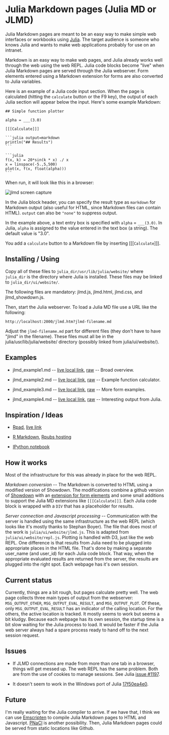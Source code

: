 
# Julia Markdown pages (Julia MD or JLMD)

Julia Markdown pages are meant to be an easy way to make simple web
interfaces or workbooks using [Julia](http://www.julialang.org).
The target audience is someone who knows Julia and wants to make web
applications probably for use on an intranet.

Markdown is an easy way to make web pages, and Julia already works
well through the web using the web REPL. Julia code blocks become
"live" when Julia Markdown pages are served through the Julia
webserver. Form elements entered using a Markdown extension for forms
are also converted to Julia variables.

Here is an example of a Julia code input section. When the page is
calculated (hitting the `calculate` button or the F9 key), the output
of each Julia section will appear below the input. Here's some example
Markdown:

    ## Simple function plotter
    
    alpha = ___(3.0) 
    
    [[[Calculate]]]
    
    ```julia output=markdown 
    println("## Results")
    ```
    
    ```julia
    f(x, k) = 20*sin(k * x) ./ x
    x = linspace(-5.,5,500)
    plot(x, f(x, float(alpha)))
    ```

When run, it will look like this in a browser:

![jlmd screen capture](https://raw.github.com/tshort/julia/jlmd/ui/website/jlmd_screenshot.png)

In the Julia block header, you can specify the result type as
`markdown` for Markdown output (also useful for HTML, since Markdown
files can contain HTML). `output` can also be `"none"` to suppress
output. 

In the example above, a text entry box is specified with `alpha` =
`___(3.0)`. In Julia, `alpha` is assigned to the value entered in the
text box (a string). The default value is "3.0".

You add a `calculate` button to a Markdown file by inserting
[[[`Calculate`]]].


## Installing / Using

Copy all of these files to `julia_dir/usr/lib/julia/website/` where `julia_dir`
is the directory where Julia is installed. These files may be linked
to `julia_dir/ui/website/`. 

The following files are mandatory: jlmd.js, jlmd.html, jlmd.css, and
jlmd_showdown.js.

Then, start the Julia webserver. To load a Julia MD file use a URL
like the following:

    http://localhost:2000/jlmd.htm?jlmd-filename.md

Adjust the `jlmd-filename.md` part for different files (they don't
have to have "jlmd" in the filename). These files must all be in the
julia/usr/lib/julia/website/ directory (possibly linked from
julia/ui/website/).


## Examples

* jlmd_example1.md --
  [live local link](http://localhost:2000/jlmd.htm?jlmd_example1.md), [raw](https://raw.github.com/tshort/julia/jlmd/ui/website/jlmd_example1.md)
  -- Broad overview.

* jlmd_example2.md --
  [live local link](http://localhost:2000/jlmd.htm?jlmd_example2.md), [raw](https://raw.github.com/tshort/julia/jlmd/ui/website/jlmd_example2.md)
  -- Example function calculator. 

* jlmd_example3.md --
  [live local link](http://localhost:2000/jlmd.htm?jlmd_example3.md), [raw](https://raw.github.com/tshort/julia/jlmd/ui/website/jlmd_example3.md)
  -- More form examples. 

* jlmd_example4.md --
  [live local link](http://localhost:2000/jlmd.htm?jlmd_example4.md), [raw](https://raw.github.com/tshort/julia/jlmd/ui/website/jlmd_example4.md)
  -- Interesting output from Julia.


## Inspiration / Ideas

* [Rpad](http://cran.r-project.org/web/packages/Rpad/index.html), [live link](http://144.58.243.47/Rpad/)

* [R Markdown](http://rstudio.org/docs/authoring/using_markdown),
  [Rpubs hosting](http://rpubs.com/)

* [IPython notebook](http://ipython.org/ipython-doc/dev/interactive/htmlnotebook.html)


## How it works

Most of the infrastructure for this was already in place for the web
REPL. 

*Markdown conversion* -- The Markdown is converted to HTML using a
modified version of Showdown. The modifications combine a github
version of [Showdown](https://github.com/coreyti/showdown/) with an
[extension for form elements](https://github.com/brikis98/wmd) and
some small additions to support the Julia MD extensions like
`[[[Calculate]]]`. Each Julia code block is wrapped with a `DIV` that
has a placeholder for results. 

*Server connection and Javascript processing* -- Communication with
the server is handled using the same infrastructure as the web REPL
(which looks like it's mostly thanks to Stephan Boyer). The file that
does most of the work is `julia/ui/website/jlmd.js`. This is adapted
from `julia/ui/website/repl.js`. Plotting is handled with D3, just
like the web REPL. One difference is that results from Julia need to
be plugged into appropriate places in the HTML file. That's done by
making a separate user\_name (and user\_id) for each Julia code block.
That way, when the appropriate evaluated results are returned from the
server, the results are plugged into the right spot. Each webpage has
it's own session. 

## Current status

Currently, things are a bit rough, but pages calculate pretty well.
The web page collects three main types of output from the webserver:
`MSG_OUTPUT_OTHER`, `MSG_OUTPUT_EVAL_RESULT`, and `MSG_OUTPUT_PLOT`.
Of these, only `MSG_OUTPUT_EVAL_RESULT` has an indicator of the
calling location. For the others, the active location is tracked. It
mostly seems to work but seems a bit kludgy. Because each webpage has
its own session, the startup time is a bit slow waiting for the Julia
process to load. It would be faster if the Julia web server always had
a spare process ready to hand off to the next session request.

## Issues

* If JLMD connections are made from more than one tab in a browser,
  things will get messed up. The web REPL has the same problem. Both
  are from the use of cookies to manage sessions. See Julia
  [issue #1197](https://github.com/JuliaLang/julia/issues/1197).

* It doesn't seem to work in the Windows port of Julia
  [17f50ea4e0](https://github.com/downloads/JuliaLang/julia/julia-17f50ea4e0-WINNT-i686.tar.gz).

## Future

I'm really waiting for the Julia compiler to arrive. If we have that,
I think we can use
[Emscripten](https://github.com/kripken/emscripten/wiki) to compile
Julia Markdown pages to HTML and Javascript.
[PNaCl](http://www.chromium.org/nativeclient/pnacl/building-and-testing-portable-native-client)
is another possibility. Then, Julia Markdown pages could be served
from static locations like Github.


